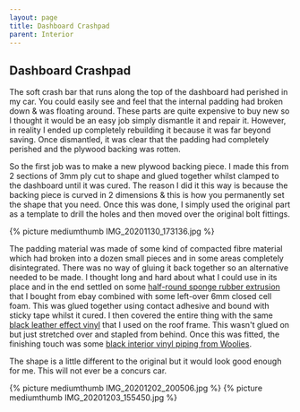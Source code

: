 ```yaml
---
layout: page
title: Dashboard Crashpad
parent: Interior
---
```

## Dashboard Crashpad

The soft crash bar that runs along the top of the dashboard had perished in my car. You could easily see and feel that the internal padding had broken down & was floating around. These parts are quite expensive to buy new so I thought it would be an easy job simply dismantle it and repair it. However, in reality I ended up completely rebuilding it because it was far beyond saving. Once dismantled, it was clear that the padding had completely perished and the plywood backing was rotten.

So the first job was to make a new plywood backing piece. I made this from 2 sections of 3mm ply cut to shape and glued together whilst clamped to the dashboard until it was cured. The reason I did it this way is because the backing piece is curved in 2 dimensions & this is how you permanently set the shape that you need. Once this was done, I simply used the original part as a template to drill the holes and then moved over the original bolt fittings.

{% picture mediumthumb IMG_20201130_173136.jpg %}

The padding material was made of some kind of compacted fibre material which had broken into a dozen small pieces and in some areas completely disintegrated. There was no way of gluing it back together so an alternative needed to be made. I thought long and hard about what I could use in its place and in the end settled on some [half-round sponge rubber extrusion](https://www.ebay.co.uk/itm/Half-Round-Sponge-D-Rubber-Extrusion-25mm-x-12-5mm-Cars-Boats-Home-DIY/113726337398) that I bought from ebay combined with some left-over 6mm closed cell foam. This was glued together using contact adhesive and bound with sticky tape whilst it cured. I then covered the entire thing with the same [black leather effect vinyl](https://www.ebay.co.uk/itm/Bentley-Plain-Soft-FR-Vinyl-Smooth-Grain-Vehicle-Faux-Leather-Upholstery-Fabric/362618616938) that I used on the roof frame. This wasn't glued on but just stretched over and stapled from behind. Once this was fitted, the finishing touch was some [black interior vinyl piping from Woolies](https://www.woolies-trim.co.uk/product/1117/vinyl-interior-piping).

The shape is a little different to the original but it would look good enough for me. This will not ever be a concurs car.

{% picture mediumthumb IMG_20201202_200506.jpg %}
{% picture mediumthumb IMG_20201203_155450.jpg %}
